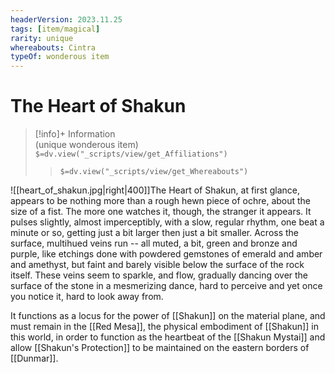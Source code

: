 ```yaml
---
headerVersion: 2023.11.25
tags: [item/magical]
rarity: unique
whereabouts: Cintra
typeOf: wonderous item
---
```

# The Heart of Shakun
>[!info]+ Information  
> (unique wonderous item)  
> `$=dv.view("_scripts/view/get_Affiliations")`  
>> `$=dv.view("_scripts/view/get_Whereabouts")`

![[heart_of_shakun.jpg|right|400]]The Heart of Shakun, at first glance, appears to be nothing more than a rough hewn piece of ochre, about the size of a fist. The more one watches it, though, the stranger it appears. It pulses slightly, almost imperceptibly, with a slow, regular rhythm, one beat a minute or so, getting just a bit larger then just a bit smaller. Across the surface, multihued veins run -- all muted, a bit, green and bronze and purple, like etchings done with powdered gemstones of emerald and amber and amethyst, but faint and barely visible below the surface of the rock itself. These veins seem to sparkle, and flow, gradually dancing over the surface of the stone in a mesmerizing dance, hard to perceive and yet once you notice it, hard to look away from.

It functions as a locus for the power of [[Shakun]] on the material plane, and must remain in the [[Red Mesa]], the physical embodiment of [[Shakun]] in this world, in order to function as the heartbeat of the [[Shakun Mystai]] and allow [[Shakun's Protection]] to be maintained on the eastern borders of [[Dunmar]]. 
